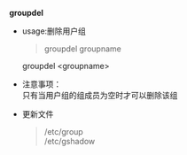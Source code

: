 **groupdel**

- usage:删除用户组
 
     > groupdel groupname

    groupdel \<groupname\>

- 注意事项：  
    只有当用户组的组成员为空时才可以删除该组

- 更新文件
    > /etc/group  
    > /etc/gshadow